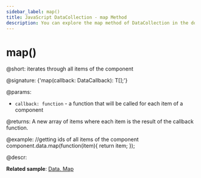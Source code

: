 ```yaml
---
sidebar_label: map()
title: JavaScript DataCollection - map Method 
description: You can explore the map method of DataCollection in the documentation of the DHTMLX JavaScript UI library. Browse developer guides and API reference, try out code examples and live demos, and download a free 30-day evaluation version of DHTMLX Suite 7.
---
```


# map()

@short: iterates through all items of the component

@signature: {'map(callback: DataCallback<T>): T[];'}

@params:
- `callback: function` - a function that will be called for each item of a component

@returns:
A new array of items where each item is the result of the callback function.

@example:
//getting ids of all items of the component
component.data.map(function(item){
    return item;
});

@descr:

**Related sample**: [Data. Map](https://snippet.dhtmlx.com/louctp61)

